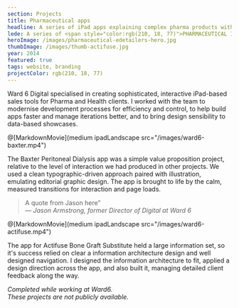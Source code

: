 ```yaml
---
section: Projects
title: Pharmaceutical apps
headline: A series of iPad apps explaining complex pharma products with simple and engaging digital stories.
lede: A series of <span style="color:rgb(210, 18, 77)">PHARMACEUTICAL IPAD APPS</span> explaining complex products with simple and engaging digital stories.
heroImage: /images/pharmaceutical-edetailers-hero.jpg
thumbImage: /images/thumb-actifuse.jpg
year: 2014
featured: true
tags: website, branding
projectColor: rgb(210, 18, 77)
---
```


Ward 6 Digital specialised in creating sophisticated, interactive iPad-based sales tools for Pharma and Health clients. I worked with the team to modernise development processes for efficiency and control, to help build apps faster and manage iterations better, and to bring design sensibility to data-based showcases.

@[MarkdownMovie](medium ipadLandscape src="/images/ward6-baxter.mp4")

The Baxter Peritoneal Dialysis app was a simple value proposition project, relative to the level of interaction we had produced in other projects. We used a clean typographic-driven approach paired with illustration, emulating editorial graphic design. The app is brought to life by the calm, measured transitions for interaction and page loads.

> A quote from Jason here” <br>_— Jason Armstrong, former Director of Digital at Ward 6_

@[MarkdownMovie](medium ipadLandscape src="/images/ward6-actifuse.mp4")

The app for Actifuse Bone Graft Substitute held a large information set, so it's success relied on clear a information architecture design and well designed navigation. I designed the information architecture to fit, applied a design direction across the app, and also built it, managing detailed client feedback along the way.

_Completed while working at Ward6.<br>These projects are not publicly available._